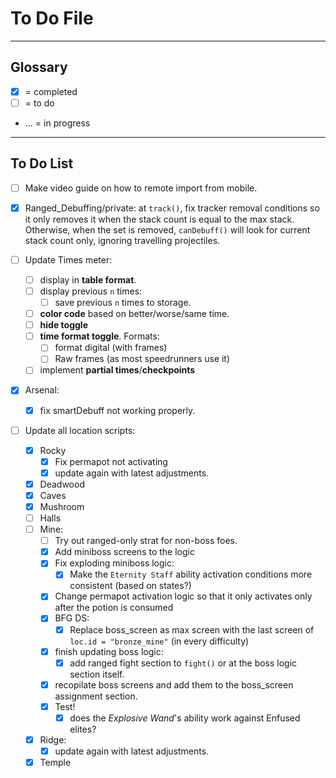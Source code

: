 # To Do File

---

## Glossary

- [x] = completed
- [ ] = to do
- ... = in progress

---

## To Do List

- [ ] Make video guide on how to remote import from mobile.

- [x] Ranged_Debuffing/private: at `track()`, fix tracker removal conditions so it only removes it when the stack count is equal to the max stack. Otherwise, when the set is removed, `canDebuff()` will look for current stack count only, ignoring travelling projectiles.
- [ ] Update Times meter:
  - [ ] display in **table format**.
  - [ ] display previous `n` times:
    - [ ] save previous `n` times to storage.
  - [ ] **color code** based on better/worse/same time.
  - [ ] **hide toggle**
  - [ ] **time format toggle**. Formats:
    - [ ] format digital (with frames)
    - [ ] Raw frames (as most speedrunners use it)
  - [ ] implement **partial times**/**checkpoints**

- [x] Arsenal:
  - [x] fix smartDebuff not working properly.

- [ ] Update all location scripts:
  - [x] Rocky
    - [x] Fix permapot not activating
    - [x] update again with latest adjustments.
  - [x] Deadwood
  - [x] Caves
  - [x] Mushroom
  - [ ] Halls
  - [ ] Mine:
    - [ ] Try out ranged-only strat for non-boss foes.
    - [x] Add miniboss screens to the logic
    - [x] Fix exploding miniboss logic:
      - [x] Make the `Eternity Staff` ability activation conditions more consistent (based on states?)
    - [x] Change permapot activation logic so that it only activates only after the potion is consumed
    - [x] BFG DS:
      - [x] Replace boss_screen as max screen with the last screen of `loc.id = "bronze_mine"` (in every difficulty)
    - [x] finish updating boss logic:
      - [x] add ranged fight section to `fight()` or at the boss logic section itself.
    - [x] recopilate boss screens and add them to the boss_screen assignment section.
    - [x] Test!
      - [x] does the *Explosive Wand*'s ability work against Enfused elites?
  - [x] Ridge:
    - [x] update again with latest adjustments.
  - [x] Temple
